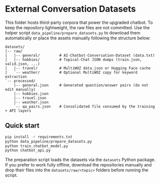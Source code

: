 # External Conversation Datasets

This folder hosts third-party corpora that power the upgraded chatbot. To keep the repository lightweight, the raw files are not committed. Use the helper script `data_pipeline/prepare_datasets.py` to download them automatically or place the assets manually following the structure below:

```
datasets/
|-- raw/
|   |-- general/         # AI-Chatbot-Conversation-Dataset (data.txt)
|   |-- hobbies/         # Topical-Chat JSON dumps (train.json, valid.json, ...)
|   |-- travel/          # MultiWOZ data.json or Hugging Face cache
|   `-- weather/         # Optional MultiWOZ copy for keyword extraction
`-- processed/
    |-- general.json     # Generated question/answer pairs (do not edit manually)
    |-- hobbies.json
    |-- travel.json
    |-- weather.json
    `-- qa_pairs.json    # Consolidated file consumed by the training + API layers
```

## Quick start

```bash
pip install -r requirements.txt
python data_pipeline/prepare_datasets.py
python train_chatbot_model.py
python chatbot_api.py
```

The preparation script loads the datasets via the `datasets` Python package. If you prefer to work fully offline, download the repositories manually and drop their files into the `datasets/raw/<topic>` folders before running the script.
